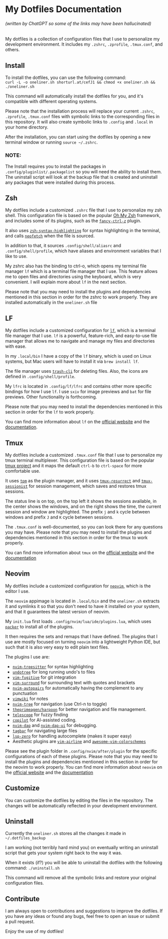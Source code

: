 # My Dotfiles Documentation
###### (written by ChatGPT so some of the links may have been hallucinated)

My dotfiles is a collection of configuration files that I use to personalize my development environment. It includes my `.zshrc`, `.zprofile`, `.tmux.conf`, and others.

## Install

To install the dotfiles, you can use the following command:  
`curl -L -o oneliner.sh shorturl.at/cefJ1 && chmod +x oneliner.sh && ./oneliner.sh`

This command will automatically install the dotfiles for you, and it's compatible with different operating systems.

Please note that the installation process will replace your current `.zshrc`, `.zprofile`, `.tmux.conf` files with symbolic links to the corresponding files in this repository. It will also create symbolic links to `.config` and `.local` in your home directory.

After the installation, you can start using the dotfiles by opening a new terminal window or running `source ~/.zshrc`.

### NOTE:
The Install requires you to install the packages in `.config/pluginlist/.packagelist` so you will need the ability to install them. The uninstall script will look at the backup file that is created and uninstall any packages that were installed during this process.

## Zsh

My dotfiles include a customized `.zshrc` file that I use to personalize my zsh shell. This configuration file is based on the popular [Oh My Zsh](https://ohmyz.sh/) framework, and includes some of its plugins, such as the [`fancy-ctrl-z`](https://github.com/ohmyzsh/ohmyzsh/tree/main/plugins/fancy-ctrl-z) plugin.

It also uses [`zsh-syntax-highlighting`](https://github.com/zsh-users/zsh-syntax-highlighting) for syntax highlighting in the terminal, and calls [`neofetch`](https://github.com/dylanaraps/neofetch) when the file is sourced.

In addition to that, it sources `.config/shell/aliasrc` and `.config/shell/profile`, which have aliases and environment variables that I like to use.

My zshrc also has the binding to ctrl-o, which opens my terminal file manager `lf` which is a terminal file manager that I use. This feature allows me to open files and directories using the keyboard, which is very convenient. I will explain more about `lf` in the next section.

Please note that you may need to install the plugins and dependencies mentioned in this section in order for the zshrc to work properly. They are installed automatically in the `oneliner.sh` file

## LF

My dotfiles include a customized configuration for [`lf`](https://github.com/gokcehan/lf), which is a terminal file manager that I use. `lf` is a powerful, feature-rich, and easy-to-use file manager that allows me to navigate and manage my files and directories with ease.

In my `.local/bin` I have a copy of the `lf` binary, which is used on Linux systems, but Mac users will have to install it via `brew install lf`. 

The file manager uses [`trash-cli`](https://github.com/andreafrancia/trash-cli) for deleting files. Also, the icons are defined in `.config/shell/profile`.

My `lfrc` is located in `.config/lf/lfrc` and contains other more specific bindings for how I use `lf`. I use `sxiv` for image previews and `bat` for file previews. Other functionality is forthcoming.

Please note that you may need to install the dependencies mentioned in this section in order for the `lf` to work properly.

You can find more information about `lf` on the [official website](https://github.com/gokcehan/lf) and the [documentation](https://github.com/gokcehan/lf/blob/main/README.md).

## Tmux

My dotfiles include a customized `.tmux.conf` file that I use to personalize my tmux terminal multiplexer. This configuration file is based on the popular [tmux project](https://github.com/tmux/tmux) and it maps the default `ctrl-b` to `ctrl-space` for more comfortable use.

It uses [`tpm`](https://github.com/tmux-plugins/tpm) as the plugin manager, and it uses [`tmux-resurrect`](https://github.com/tmux-plugins/tmux-resurrect) and [`tmux-sessionist`](https://github.com/tmux-plugins/tmux-sessionist) for session management, which saves and restores tmux sessions.

The status line is on top, on the top left it shows the sessions available, in the center shows the windows, and on the right shows the time, the current session and window are highlighted. The prefix `j` and `k` cycle between windows and prefix `J` and `K` cycle between sessions.

The `.tmux.conf` is well-documented, so you can look there for any questions you may have. 
Please note that you may need to install the plugins and dependencies mentioned in this section in order for the tmux to work properly.

You can find more information about `tmux` on the [official website](https://github.com/tmux/tmux) and the [documentation](https://manpages.debian.org/testing/tmux/tmux.1.en.html)

## Neovim

My dotfiles include a customized configuration for [`neovim`](https://github.com/neovim/neovim), which is the editor I use.

The `neovim` appimage is located in `.local/bin` and the `oneliner.sh` extracts it and symlinks it so that you don't need to have it installed on your system, and that it guarantees the latest version of neovim. 

My `init.lua` first loads `.config/nvim/lua/ide/plugins.lua`, which uses [`packer`](https://github.com/wbthomason/packer.nvim) to install all of the plugins. 

It then requires the sets and remaps that I have defined. The plugins that I use are mostly focused on turning `neovim` into a lightweight Python IDE, but such that it is also very easy to edit plain text files.

The plugins I use are:
- [`nvim-treesitter`](https://github.com/nvim-treesitter/nvim-treesitter) for syntax highlighting
- [`undotree`](https://github.com/mbbill/undotree) for long running undo's to files
- [`vim-fugitive`](https://github.com/tpope/vim-fugitive) for git integration
- [`vim-surround`](https://github.com/tpope/vim-surround) for surrounding text with quotes and brackets
- [`nvim-autopairs`](https://github.com/jiangmiao/auto-pairs) for automatically having the complement to any punctuation
- [`vimwiki`](https://github.com/vimwiki/vimwiki) for notes
- [`nvim-tree`](https://github.com/jianjunjiu/nvim-tree) for navigation (use Ctrl-n to toggle)
- [`theprimeagen/harpoon`](https://github.com/theprimeagen/harpoon) for better navigation and file management.
- [`telescope`](https://github.com/nvim-lua/telescope.nvim) for fuzzy finding
- [`copilot`](https://github.com/nvim-lua/copilot.nvim) for AI-assisted coding.
- [`nvim-dap`](https://github.com/mfussenegger/nvim-dap) and [`nvim-dap-ui`](https://github.com/mfussenegger/nvim-dap-ui) for debugging.
- [`tagbar`](https://github.com/majutsushi/tagbar) for navigating large files
- [`lsp-zero`](https://github.com/lsp-zero/lsp-zero) for handling autocomplete (makes it super easy)
- Aesthetic plugins are [`vim-airline`](https://github.com/vim-airline/vim-airline) and [`awesome-vim-colorschemes`](https://github.com/rafi/awesome-vim-colorschemes)

Please see the plugin folder in `.config/nvim/after/plugin` for the specific configurations of each of these plugins.
Please note that you may need to install the plugins and dependencies mentioned in this section in order for the neovim to work properly.
You can find more information about `neovim` on the [official website](https://github.com/neovim/neovim) and the [documentation](https://neovim.io/doc/)

## Customize

You can customize the dotfiles by editing the files in the repository. The changes will be automatically reflected in your development environment.

## Uninstall
Currently the `oneliner.sh` stores all the changes it made in `~/.dotfiles_backup`

I am working (not terribly hard mind you) on eventually writing an uninstall script that gets your system right back to the way it was.

When it exists (if?) you will be able to uninstall the dotfiles with the following command:
`./uninstall.sh`

This command will remove all the symbolic links and restore your original configuration files.

## Contribute

I am always open to contributions and suggestions to improve the dotfiles. If you have any ideas or found any bugs, feel free to open an issue or submit a pull request.

Enjoy the use of my dotfiles!
